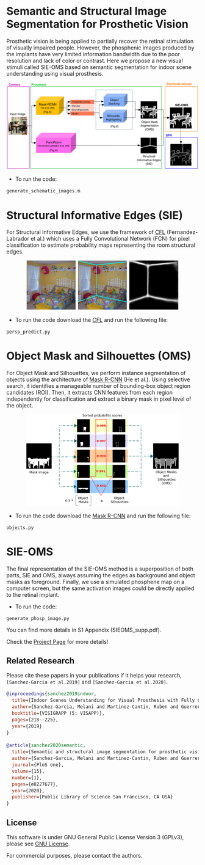 # Semantic and Structural Image Segmentation for Prosthetic Vision

Prosthetic vision is being applied to partially recover the retinal stimulation of visually impaired people. However, the phosphenic images produced by the implants have very limited information bandwidth due to the poor resolution and lack of color or contrast. Here we propose a new visual stimuli called SIE-OMS based on semantic segmentation for indoor scene understanding using visual prosthesis.

<p align="center">
<img src='pone.0227677.g003.PNG_L.png' width=600>
</p>


- To run the code:
```
generate_schematic_images.m
``` 

# Structural Informative Edges (SIE)
For Structural Informative Edges, we use the framework of [CFL](https://github.com/cfernandezlab/CFL) (Fernandez-Labrador et al.) which uses a Fully Convolutional Network (FCN) for pixel classification to estimate probability maps representing the room structural edges. 

<p align="center">
<img src='pone.0227677.g004.PNG_L.png' width=400>
</p>

- To run the code download the [CFL](https://github.com/cfernandezlab/CFL) and run the following file:
```
persp_predict.py
```

# Object Mask and Silhouettes (OMS)
For Object Mask and Silhouettes, we perform instance segmentation of objects using the architecture of [Mask R-CNN](https://github.com/matterport/Mask_RCNN) (He et al.). Using selective search, it identifies a manageable number of bounding-box object region candidates (ROI). Then, it extracts CNN features from each region independently for classification and extract a binary mask in pixel level of the object.

<p align="center">
<img src='pone.0227677.g006.PNG_L.png' width=400>
</p>

- To run the code download the [Mask R-CNN](https://github.com/matterport/Mask_RCNN) and run the following file:
```
objects.py
```

# SIE-OMS
The final representation of the SIE-OMS method is a superposition of both parts, SIE and OMS, always assuming the edges as background and object masks as foreground. Finally, we use a simulated phosphene map on a computer screen, but the same activation images could be directly applied to the retinal implant.

- To run the code:
```
generate_phosp_image.py
```

You can find more details in S1 Appendix (SIEOMS_supp.pdf).

Check the [Project Page](https://github.com/mesangar/SIE-OMS) for more details!

## Related Research
Please cite these papers in your publications if it helps your research, ``[Sanchez-Garcia et al.2019]`` and ``[Sanchez-Garcia et al.2020]``.

```bibtex
@inproceedings{sanchez2019indoor,
  title={Indoor Scenes Understanding for Visual Prosthesis with Fully Convolutional Networks.},
  author={Sanchez-Garcia, Melani and Martinez-Cantin, Ruben and Guerrero, Jos{\'e} Jes{\'u}s},
  booktitle={VISIGRAPP (5: VISAPP)},
  pages={218--225},
  year={2019}
}

@article{sanchez2020semantic,
  title={Semantic and structural image segmentation for prosthetic vision},
  author={Sanchez-Garcia, Melani and Martinez-Cantin, Ruben and Guerrero, Jose J},
  journal={PloS one},
  volume={15},
  number={1},
  pages={e0227677},
  year={2020},
  publisher={Public Library of Science San Francisco, CA USA}
}
```
## License 
This software is under GNU General Public License Version 3 (GPLv3), please see [GNU License](http://www.gnu.org/licenses/gpl.html).

For commercial purposes, please contact the authors.
